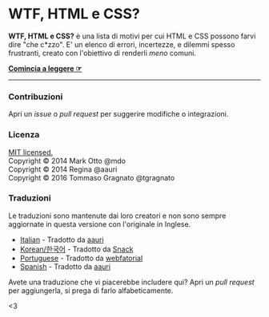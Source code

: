 # WTF, HTML e CSS?

**WTF, HTML e CSS?** è una lista di motivi per cui HTML e CSS possono farvi dire "che c*zzo". E' un elenco di errori, incertezze, e dilemmi spesso frustranti, creato con l'obiettivo di renderli _meno_ comuni.

**[Comincia a leggere ☞](http://aauri.github.io/wtf-html-css/)**

---

### Contribuzioni

Apri un *issue* o *pull request* per suggerire modifiche o integrazioni.


### Licenza

[MIT licensed.](LICENSE.md) <br>
Copyright © 2014 Mark Otto @mdo <br>
Copyright © 2014 Regina @aauri <br>
Copyright © 2016 Tommaso Gragnato @tgragnato

### Traduzioni

Le traduzioni sono mantenute dai loro creatori e non sono sempre aggiornate in questa versione con l'originale in Inglese.

- [Italian](http://aauri.github.io/wtf-html-css/) - Tradotto da [aauri](https://github.com/aauri)
- [Korean/한국어](http://snack-x.github.io/wtf-html-css/) - Tradotto da [Snack](https://github.com/Snack-X)
- [Portuguese](http://webfatorial.github.io/wtf-html-css/) - Tradotto da [webfatorial](http://webfatorial.com/)
- [Spanish](http://aauri.github.io/wtf-html-y-css/) - Tradotto da [aauri](https://github.com/aauri)

Avete una traduzione che vi piacerebbe includere qui? Apri un *pull request* per aggiungerla, si prega di farlo alfabeticamente.

<3

